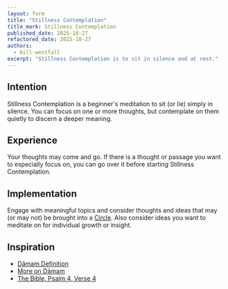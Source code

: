 ```yaml
---
layout: form
title: "Stillness Contemplation"
title_mark: Stillness Contemplation
published_date: 2025-10-27
refactored_date: 2025-10-27
authors:
  - bill-westfall
excerpt: "Stillness Contemplation is to sit in silence and at rest."
---
```


## Intention

Stillness Contemplation is a beginner's meditation to sit (or lie) simply in silence. You can focus on one or more thoughts, but contemplate on them quietly to discern a deeper meaning.

## Experience

Your thoughts may come and go. If there is a thought or passage you want to especially focus on, you can go over it before starting Stillness Contemplation.

## Implementation

Engage with meaningful topics and consider thoughts and ideas that may (or may not) be brought into a [Circle](../circle/). Also consider ideas you want to meditate on for individual growth or insight.

## Inspiration

- [Dāmam Definition](https://www.blueletterbible.org/lexicon/h1826/kjv/wlc/0-1/)
- [More on Dāmam](https://biblehub.com/hebrew/1826.htm)
- [The Bible, Psalm 4, Verse 4](https://www.biblegateway.com/passage/?search=psalm%204&version=KJV)
